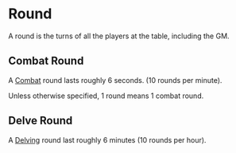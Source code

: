 # Round

A round is the turns of all the players at the table, including the GM.
## Combat Round
A [Combat](Combat.md) round lasts roughly 6 seconds. (10 rounds per minute).

Unless otherwise specified, 1 round means 1 combat round.
## Delve Round
A [Delving](Delving.md) round last roughly 6 minutes (10 rounds per hour).